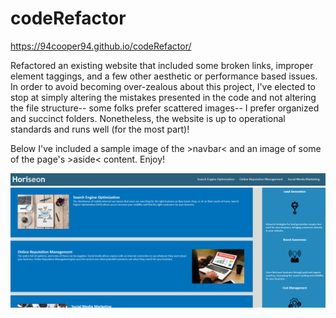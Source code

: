 # codeRefactor

https://94cooper94.github.io/codeRefactor/

Refactored an existing website that included some broken links, improper element taggings, and a few other aesthetic or performance based issues. In order to avoid becoming over-zealous about this project, I've elected to stop at simply altering the mistakes presented in the code and not altering the file structure-- some folks prefer scattered images-- I prefer organized and succinct folders. Nonetheless, the website is up to operational standards and runs well (for the most part)!

Below I've included a sample image of the >navbar< and an image of some of the page's >aside< content. Enjoy!

![nav_bar](navbarCapture.PNG)
![sample_content](sampleField.PNG)